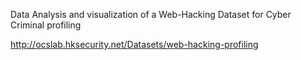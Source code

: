 Data Analysis and visualization of a Web-Hacking Dataset for Cyber Criminal profiling

http://ocslab.hksecurity.net/Datasets/web-hacking-profiling

